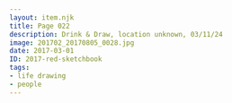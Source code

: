 ```yaml
---
layout: item.njk
title: Page 022
description: Drink & Draw, location unknown, 03/11/24
image: 201702_20170805_0028.jpg
date: 2017-03-01
ID: 2017-red-sketchbook
tags:  
- life drawing 
- people
---
```

